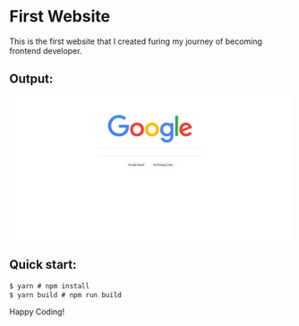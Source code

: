 # First Website
This is the first website that I created furing my journey of becoming frontend developer.

## Output:
![google serach engine page](image.png)


## Quick start:

```
$ yarn # npm install
$ yarn build # npm run build
````


Happy Coding!
